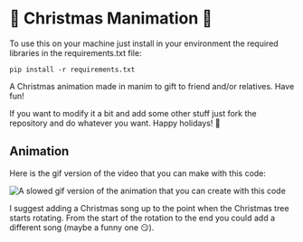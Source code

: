 # 🎄 Christmas Manimation 🎄

To use this on your machine just install in your environment the required libraries in the requirements.txt file:

`pip install -r requirements.txt`

A Christmas animation made in manim to gift to friend and/or relatives. Have fun!

If you want to modify it a bit and add some other stuff just fork the repository and do whatever you want. Happy holidays! 🎅

## Animation

Here is the gif version of the video that you can make with this code:

![A slowed gif version of the animation that you can create with this code](gifs/ChristmasMessage.gif)

I suggest adding a Christmas song up to the point when the Christmas tree starts rotating. From the start of the rotation to the end you could add a different song (maybe a funny one 😏).
